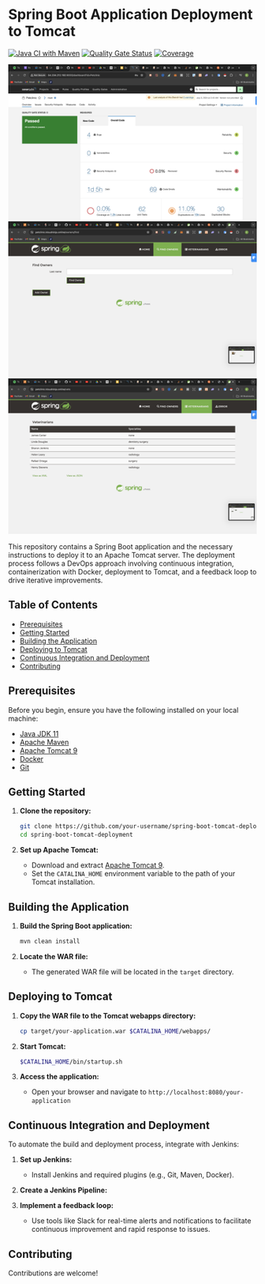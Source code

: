  
# Spring Boot Application Deployment to Tomcat  

[![Java CI with Maven](https://github.com/spring-petclinic/spring-framework-petclinic/actions/workflows/maven-build.yml/badge.svg)](https://github.com/spring-petclinic/spring-framework-petclinic/actions/workflows/maven-build.yml)
[![Quality Gate Status](https://sonarcloud.io/api/project_badges/measure?project=spring-petclinic_spring-framework-petclinic&metric=alert_status)](https://sonarcloud.io/dashboard?id=spring-petclinic_spring-framework-petclinic)
[![Coverage](https://sonarcloud.io/api/project_badges/measure?project=spring-petclinic_spring-framework-petclinic&metric=coverage)](https://sonarcloud.io/dashboard?id=spring-petclinic_spring-framework-petclinic) 


![Java CI with Maven](./images/Sonarqube.png)
![Java CI with Maven](./images/Homepage.png)
![Java CI with Maven](./images/petclinic.png)


This repository contains a Spring Boot application and the necessary instructions to deploy it to an Apache Tomcat server. The deployment process follows a DevOps approach involving continuous integration, containerization with Docker, deployment to Tomcat, and a feedback loop to drive iterative improvements.

## Table of Contents

- [Prerequisites](#prerequisites)
- [Getting Started](#getting-started)
- [Building the Application](#building-the-application)
- [Deploying to Tomcat](#deploying-to-tomcat)
- [Continuous Integration and Deployment](#continuous-integration-and-deployment)
- [Contributing](#contributing)

## Prerequisites

Before you begin, ensure you have the following installed on your local machine:

- [Java JDK 11](https://www.oracle.com/java/technologies/javase-jdk11-downloads.html)
- [Apache Maven](https://maven.apache.org/install.html)
- [Apache Tomcat 9](https://tomcat.apache.org/download-90.cgi)
- [Docker](https://www.docker.com/products/docker-desktop)
- [Git](https://git-scm.com/downloads)

## Getting Started

1. **Clone the repository:**
    ```bash
    git clone https://github.com/your-username/spring-boot-tomcat-deployment.git
    cd spring-boot-tomcat-deployment
    ```

2. **Set up Apache Tomcat:**
    - Download and extract [Apache Tomcat 9](https://tomcat.apache.org/download-90.cgi).
    - Set the `CATALINA_HOME` environment variable to the path of your Tomcat installation.

## Building the Application

1. **Build the Spring Boot application:**
    ```bash
    mvn clean install
    ```

2. **Locate the WAR file:**
    - The generated WAR file will be located in the `target` directory.

## Deploying to Tomcat

1. **Copy the WAR file to the Tomcat webapps directory:**
    ```bash
    cp target/your-application.war $CATALINA_HOME/webapps/
    ```

2. **Start Tomcat:**
    ```bash
    $CATALINA_HOME/bin/startup.sh
    ```

3. **Access the application:**
    - Open your browser and navigate to `http://localhost:8080/your-application`

## Continuous Integration and Deployment

To automate the build and deployment process, integrate with Jenkins:

1. **Set up Jenkins:**
    - Install Jenkins and required plugins (e.g., Git, Maven, Docker).

2. **Create a Jenkins Pipeline:**

2. **Implement a feedback loop:**
    - Use tools like Slack for real-time alerts and notifications to facilitate continuous improvement and rapid response to issues.

## Contributing

Contributions are welcome!






